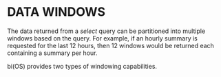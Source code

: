 # DATA WINDOWS

The data returned from a _select_ query can be partitioned into multiple windows based on the query. For example,
if an hourly summary is requested for the last 12 hours, then 12 windows would be returned each containing
a summary per hour.

bi(OS) provides two types of windowing capabilities.

